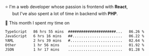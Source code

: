 ⭐ I'm a web developer whose passion is frontend with <b>React</b>,<br/>
&nbsp; &nbsp; &nbsp; but I've also spent a lot of time in backend with <b>PHP</b>.

📅 This month I spent my time on

<!--START_SECTION:waka-->

```txt
TypeScript   86 hrs 55 mins  ######################...   86.26 %
JavaScript   6 hrs 16 mins   ##.......................   06.22 %
YAML         2 hrs 39 mins   #........................   02.64 %
Other        1 hr 56 mins    .........................   01.92 %
JSON         1 hr 17 mins    .........................   01.28 %
```

<!--END_SECTION:waka-->
